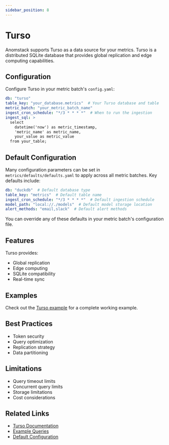 ```yaml
---
sidebar_position: 8
---
```


# Turso

Anomstack supports Turso as a data source for your metrics. Turso is a distributed SQLite database that provides global replication and edge computing capabilities.

## Configuration

Configure Turso in your metric batch's `config.yaml`:

```yaml
db: "turso"
table_key: "your_database.metrics"  # Your Turso database and table
metric_batch: "your_metric_batch_name"
ingest_cron_schedule: "*/3 * * * *"  # When to run the ingestion
ingest_sql: >
  select
    datetime('now') as metric_timestamp,
    'metric_name' as metric_name,
    your_value as metric_value
  from your_table;
```

## Default Configuration

Many configuration parameters can be set in `metrics/defaults/defaults.yaml` to apply across all metric batches. Key defaults include:

```yaml
db: "duckdb"  # Default database type
table_key: "metrics"  # Default table name
ingest_cron_schedule: "*/3 * * * *"  # Default ingestion schedule
model_path: "local://./models"  # Default model storage location
alert_methods: "email,slack"  # Default alert methods
```

You can override any of these defaults in your metric batch's configuration file.

## Features

Turso provides:
- Global replication
- Edge computing
- SQLite compatibility
- Real-time sync

## Examples

Check out the [Turso example](https://github.com/andrewm4894/anomstack/tree/main/metrics/examples/turso) for a complete working example.

## Best Practices

- Token security
- Query optimization
- Replication strategy
- Data partitioning

## Limitations

- Query timeout limits
- Concurrent query limits
- Storage limitations
- Cost considerations

## Related Links

- [Turso Documentation](https://turso.tech/docs)
- [Example Queries](https://github.com/andrewm4894/anomstack/tree/main/metrics/examples/turso)
- [Default Configuration](https://github.com/andrewm4894/anomstack/tree/main/metrics/defaults/defaults.yaml)
